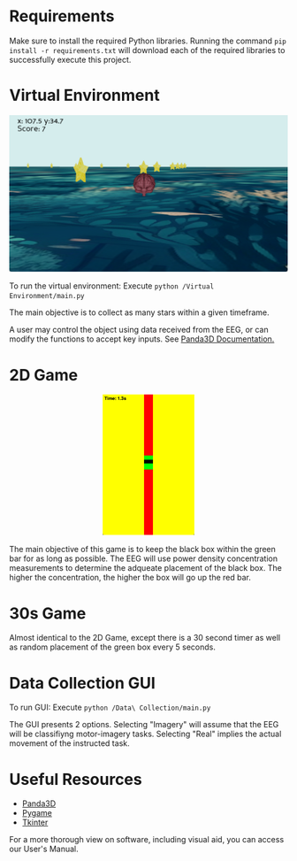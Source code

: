 
# Requirements
Make sure to install the required Python libraries. Running the command `pip install -r requirements.txt` will download each of the required libraries to successfully execute this project.


# Virtual Environment

<div style='text-align:center;'> 
<img src='../Documents/venv.png' >

</div>

To run the virtual environment: Execute `python /Virtual Environment/main.py`

The main objective is to collect as many stars within a given timeframe.

A user may control the object using data received from the EEG, or can modify the functions to accept key inputs. See <a href="https://docs.panda3d.org/1.10/python/programming/index">Panda3D Documentation.</a >

# 2D Game

<div style='text-align: center;'>
<img src='../Documents/2d_game.png' style='width:33%'> </img></div>

The main objective of this game is to keep the black box within the green bar for as long as possible. The EEG will use power density concentration measurements to determine the adqueate  placement of the black box. The higher the concentration, the higher the box will go up the red bar.

# 30s Game

Almost identical to the 2D Game, except there is  a 30 second timer as well as random placement of the green box every 5 seconds.


# Data Collection GUI

To run GUI: Execute `python /Data\ Collection/main.py`

The GUI presents 2 options. Selecting "Imagery" will assume that the EEG will be classifiyng motor-imagery tasks. Selecting "Real" implies the actual movement of the instructed task.

# Useful Resources

* <a href='https://docs.panda3d.org/1.10/python/index'>Panda3D</a>
* <a href='https://www.pygame.org/docs/'>Pygame</a>
* <a href='https://docs.python.org/3/library/tkinter.html'>Tkinter</a>


For a more thorough view on software, including visual aid, you can access our User's Manual.